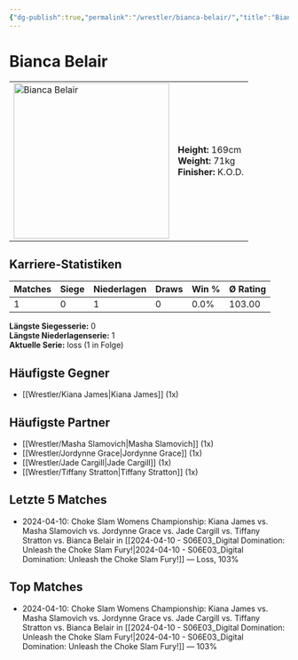 ```yaml
---
{"dg-publish":true,"permalink":"/wrestler/bianca-belair/","title":"Bianca Belair","tags":["wrestler"],"noteIcon":""}
---
```



# Bianca Belair

<table>
        <tr>
        <td><img src="https://github.com/CptSpaulding1980/choke-slam-wrestling/releases/download/images/Bianca_Belair.png" width="280" alt="Bianca Belair"></td>
        <td>
        <b>Height:</b> 169cm<br>
        <b>Weight:</b> 71kg<br>
        <b>Finisher:</b> K.O.D.<br>
        </td>
        </tr>
        </table>
        

## Karriere-Statistiken

| Matches | Siege | Niederlagen | Draws | Win % | Ø Rating |
|---------|-------|-------------|-------|-------|-----------|
| 1 | 0 | 1 | 0 | 0.0% | 103.00 |

**Längste Siegesserie:** 0<br>**Längste Niederlagenserie:** 1<br>**Aktuelle Serie:** loss (1 in Folge)


## Häufigste Gegner
- [[Wrestler/Kiana James\|Kiana James]] (1x)

## Häufigste Partner
- [[Wrestler/Masha Slamovich\|Masha Slamovich]] (1x)
- [[Wrestler/Jordynne Grace\|Jordynne Grace]] (1x)
- [[Wrestler/Jade Cargill\|Jade Cargill]] (1x)
- [[Wrestler/Tiffany Stratton\|Tiffany Stratton]] (1x)

## Letzte 5 Matches
- 2024-04-10: Choke Slam Womens Championship: Kiana James vs. Masha Slamovich vs. Jordynne Grace vs. Jade Cargill vs. Tiffany Stratton vs. Bianca Belair in [[2024-04-10 - S06E03_Digital Domination: Unleash the Choke Slam Fury!\|2024-04-10 - S06E03_Digital Domination: Unleash the Choke Slam Fury!]] — Loss, 103%

## Top Matches
- 2024-04-10: Choke Slam Womens Championship: Kiana James vs. Masha Slamovich vs. Jordynne Grace vs. Jade Cargill vs. Tiffany Stratton vs. Bianca Belair in [[2024-04-10 - S06E03_Digital Domination: Unleash the Choke Slam Fury!\|2024-04-10 - S06E03_Digital Domination: Unleash the Choke Slam Fury!]] — 103%
